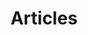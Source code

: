 ---
title: Articles
description: Ecrits bénéfiques
image: articles.jpg

# Badge style
style:
    background: "#C7AA7E"
    color: "#000"
---
